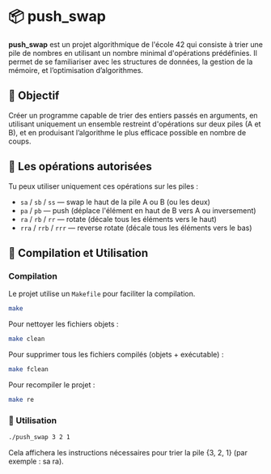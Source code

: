 # 📦 push_swap

**push_swap** est un projet algorithmique de l'école 42 qui consiste à trier une pile de nombres en utilisant un nombre minimal d'opérations prédéfinies. Il permet de se familiariser avec les structures de données, la gestion de la mémoire, et l’optimisation d’algorithmes.

## 🧠 Objectif

Créer un programme capable de trier des entiers passés en arguments, en utilisant uniquement un ensemble restreint d'opérations sur deux piles (A et B), et en produisant l’algorithme le plus efficace possible en nombre de coups.

## 🧩 Les opérations autorisées

Tu peux utiliser uniquement ces opérations sur les piles :

- `sa` / `sb` / `ss` — swap le haut de la pile A ou B (ou les deux)
- `pa` / `pb` — push (déplace l'élément en haut de B vers A ou inversement)
- `ra` / `rb` / `rr` — rotate (décale tous les éléments vers le haut)
- `rra` / `rrb` / `rrr` — reverse rotate (décale tous les éléments vers le bas)

## 🧪 Compilation et Utilisation

### Compilation

Le projet utilise un `Makefile` pour faciliter la compilation.

```bash
make
```

Pour nettoyer les fichiers objets :

```bash
make clean
```

Pour supprimer tous les fichiers compilés (objets + exécutable) :

```bash
make fclean
```

Pour recompiler le projet :

```bash
make re
```

### 📄 Utilisation

```bash
./push_swap 3 2 1
```

Cela affichera les instructions nécessaires pour trier la pile {3, 2, 1} (par exemple : sa ra).

